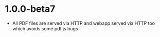 # 1.0.0-beta7

- All PDF files are served via HTTP and webapp served via HTTP too which avoids
  some pdf.js bugs.
